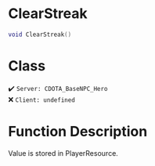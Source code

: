 # ClearStreak
```lua
void ClearStreak()
```
# Class
✔️ `Server: CDOTA_BaseNPC_Hero`  
❌ `Client: undefined`  

# Function Description
Value is stored in PlayerResource.
